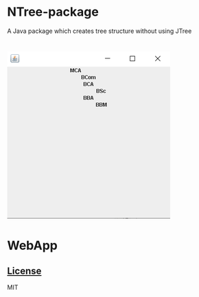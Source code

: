 # NTree-package
A Java package which creates tree structure without using JTree
# ![WebApp](https://github.com/nandu7876/NTree-package/blob/main/Demo/images/img.png)
# WebApp

## [License](https://github.com/iharsh234/WebApp/blob/master/LICENSE.md)

MIT

